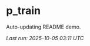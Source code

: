 # p_train

Auto-updating README demo.

<!--START_SECTION:status-->
_Last run: 2025-10-05 03:11 UTC_
<!--END_SECTION:status-->

































































































































































































































































































































































































































































































































































































































































































































































































































































































































































































